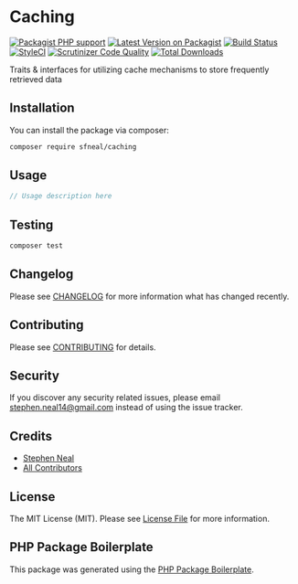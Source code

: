 # Caching

[![Packagist PHP support](https://img.shields.io/packagist/php-v/sfneal/caching)](https://packagist.org/packages/sfneal/caching)
[![Latest Version on Packagist](https://img.shields.io/packagist/v/sfneal/caching.svg?style=flat-square)](https://packagist.org/packages/sfneal/caching)
[![Build Status](https://travis-ci.com/sfneal/caching.svg?branch=master&style=flat-square)](https://travis-ci.com/sfneal/caching)
[![StyleCI](https://github.styleci.io/repos/288491935/shield?branch=master)](https://github.styleci.io/repos/288491935?branch=master)
[![Scrutinizer Code Quality](https://scrutinizer-ci.com/g/sfneal/caching/badges/quality-score.png?b=master)](https://scrutinizer-ci.com/g/sfneal/caching/?branch=master)
[![Total Downloads](https://img.shields.io/packagist/dt/sfneal/caching.svg?style=flat-square)](https://packagist.org/packages/sfneal/caching)

Traits & interfaces for utilizing cache mechanisms to store frequently retrieved data



## Installation

You can install the package via composer:

```bash
composer require sfneal/caching
```

## Usage

``` php
// Usage description here
```

## Testing

``` bash
composer test
```

## Changelog

Please see [CHANGELOG](CHANGELOG.md) for more information what has changed recently.

## Contributing

Please see [CONTRIBUTING](CONTRIBUTING.md) for details.

## Security

If you discover any security related issues, please email stephen.neal14@gmail.com instead of using the issue tracker.

## Credits

- [Stephen Neal](https://github.com/sfneal)
- [All Contributors](../../contributors)

## License

The MIT License (MIT). Please see [License File](LICENSE.md) for more information.

## PHP Package Boilerplate

This package was generated using the [PHP Package Boilerplate](https://laravelpackageboilerplate.com).
